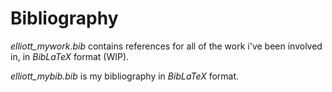 # Bibliography

*elliott_mywork.bib* contains references for all of the work i've been involved in, in *BibLaTeX* format (WIP).

*elliott_mybib.bib* is my bibliography in *BibLaTeX* format.
